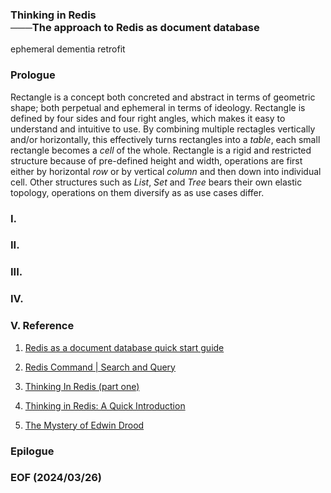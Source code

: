 ### Thinking in Redis<br />───The approach to Redis as document database

ephemeral
dementia
retrofit

### Prologue 
Rectangle is a concept both concreted and abstract in terms of geometric shape; both perpetual and ephemeral in terms of ideology. Rectangle is defined by four sides and four right angles, which makes it easy to understand and intuitive to use. By combining multiple rectagles vertically and/or horizontally, this effectively turns rectangles into a *table*, each small rectangle becomes a *cell* of the whole. Rectangle is a rigid and restricted structure because of pre-defined  height and width, operations are first either by horizontal *row* or by vertical *column* and then down into individual cell. Other structures such as *List*, *Set* and *Tree* bears their own elastic topology, operations on them diversify as as use cases differ. 


### I. 

### II. 

### III. 

### IV. 

### V. Reference
1. [Redis as a document database quick start guide](https://redis.io/docs/get-started/document-database/)

2. [Redis Command | Search and Query](https://redis.io/commands/?group=search)

3. [Thinking In Redis (part one)](https://matt.sh/thinking-in-redis-part-one)

4. [Thinking in Redis: A Quick Introduction](https://djaytechdiary.com/thinking-in-redis-a-quick-introduction)

5. [The Mystery of Edwin Drood](https://www.gutenberg.org/cache/epub/564/pg564-images.html)

### Epilogue
### EOF (2024/03/26)